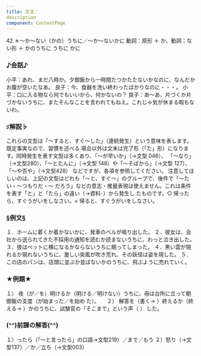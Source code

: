 ```yaml
---
title: 文法：
description
component: ContentPage
---
```



42.＊～か～ない（かの）うちに／～か～ないかに
動詞：原形 ＋ か、動詞：ない形 ＋ かのうちに
うちに
かに
### ♪会話♪
小平：あれ、まだ八時か。夕御飯から一時間たつかたたないかなのに、なんだかお腹が空いたなあ。 良子：今、食器を洗い終わったばかりなのに・・・。 小平：口に入る物なら何でもいいから、何かないの？
良子：あ～あ、片づくか片づかないうちに、またそんなことを言われてもねえ。これじゃ気が休まる暇もないわ。
### ♯解説♭
これらの文型は「～すると、すぐ～した」（連続発生）という意味を表します。既定事実なので、習慣を述べる 場合以外は文末は完了形（「た」形）になります。同時発生を表す文型は多くあり、「～が早いか」（→文型 046）、
「～なり」（→文型280）、「～とたんに」（→文型 148）や「～そばから」（→文型 127）、「～や否や」（→文型428）
などですが、各項を参照してください。 注意してほしいのは、上記の文型はどれも「～と、すぐ～」のグループで、後件で「～たい・～つもりだ・～
だろう」などの意志・推量表現は使えません。これは条件を表す「と」と「たら」の違い（→資料･）から発生し たものです。○ 帰ったら、すぐうがいをしなさい。× 帰ると、すぐうがいをしなさい。
### §例文§
１．ホームに着くか着かないかに、発車のベルが鳴り出した。
２．彼女は、会社から送られてきた不採用の通知を読むか読まないうちに、わっと泣き出した。
３．彼はベットに横になるかならないうちに眠ってしまった。
４．黒い雲が現れるか現れないうちに、激しい突風が吹き荒れ、その妖怪は姿を現した。
５．この店のパンは、店頭に並ぶか並ばないかのうちに、飛ぶように売れていく。
### ★例題★
１） 夜（が／を）明けるか（明ける／明けない）うちに、母は台所に立って朝御飯の支度（が始まった／を始め
た）。    
２） 解答を（書く→ ）終えるか（終える→ ）かのうちに、試験官の「そこまで」という声（ ）
した。    
### (^^)前課の解答(^^)
１）ったら（「～と言ったら」の口語→文型219）／まで／もう
２）怒り（→文型137）／か／立ち（→文型003）
